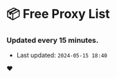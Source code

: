 # :package: Free Proxy List
### Updated every 15 minutes.

- Last updated: `2024-05-15 18:40`

:heart:
